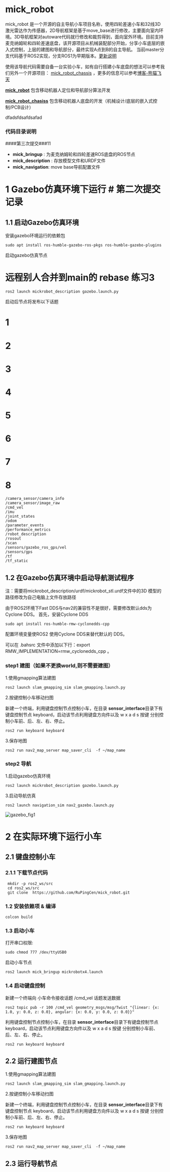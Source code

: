 # mick_robot

mick_robot 是一个开源的自主导航小车项目名称，使用四轮差速小车和32线3D激光雷达作为传感器，2D导航框架是基于move_base进行修改，主要面向室内环境。3D导航框架对autoware代码就行修改和裁剪得到，面向室外环境。目前支持麦克纳姆轮和四轮差速底盘，该开源项目从机械装配部分开始，分享小车底层的嵌入式控制，上层的建图和导航部分，最终实现A点到B的自主导航。 当前master分支代码基于ROS2实现，分支ROS1为早期版本。[更新说明](https://github.com/RuPingCen/mick_robot_chasiss/blob/master/Update.md)

使用该导航代码需要自备一台实验小车，如有自行搭建小车底盘的想法可以参考我们另外一个开源项目： [mick_robot_chassis](https://github.com/RuPingCen/mick_robot_chassis) ，更多的信息可以参考[博客-熊猫飞天](https://blog.csdn.net/crp997576280)

**[mick_robot](https://github.com/RuPingCen/mick_robot)**  包含移动机器人定位和导航部分算法开发

[**mick_robot_chasiss**](https://github.com/RuPingCen/mick_robot_chassis)  包含移动机器人底盘的开发（机械设计/底层的嵌入式控制/PCB设计）

dfadsfdsafdsafad
### 代码目录说明

####第三次提交###11

- **mick_bringup** :  为麦克纳姆轮和四轮差速ROS底盘的ROS节点
- **mick_description** : 存放模型文件和URDF文件
- **mick_navigation**:  move base导航配置文件

 # 1 Gazebo仿真环境下运行  # 第二次提交记录

## 1.1 启动Gazebo仿真环境

安装gazebo环境运行的依赖包

```
sudo apt install ros-humble-gazebo-ros-pkgs ros-humble-gazebo-plugins
```

启动gazebo仿真节点
# 远程别人合并到main的 rebase 练习3
```
ros2 launch mickrobot_description gazebo.launch.py
```
启动后节点将发布以下话题
# 1
# 2
# 3
# 4

# 5
# 6

# 7
# 8

```
/camera_sensor/camera_info
/camera_sensor/image_raw
/cmd_vel
/imu
/joint_states
/odom
/parameter_events
/performance_metrics
/robot_description
/rosout
/scan            
/sensors/gazebo_ros_gps/vel
/sensors/gps
/tf
/tf_static
```

## 1.2 在Gazebo仿真环境中启动导航测试程序

注：需要将mickrobot_description/urdf/mickrobot_stl.urdf文件中的3D 模型的路径修改为自己电脑上文件存放路径

由于ROS2环境下Fast DDS与nav2的兼容性不是很好，需要修改默认dds为 Cyclone DDS。 首先，安装Cyclone DDS

```
sudo apt install ros-humble-rmw-cyclonedds-cpp
```

配置环境变量使ROS2 使用Cyclone DDS来替代默认的 DDS。 

可以在 .bahsrc 文件中添加以下行：export RMW_IMPLEMENTATION=rmw_cyclonedds_cpp 。

### step1 建图（如果不更换world,则不需要建图）

1.使用gmapping算法建图

```
ros2 launch slam_gmapping_sim slam_gmapping.launch.py 
```

2.按键控制小车移动扫图

新建一个终端，利用键盘控制节点控制小车，在目录 **sensor_interface**目录下有键盘控制节点 keyboard，启动该节点利用键盘方向件以及 w x a d s 按键 分别控制小车前、后、左、右、停止。


 ```
ros2 run keyboard keyboard
 ```

3.保存地图

```
ros2 run nav2_map_server map_saver_cli  -f ~/map_name
```

### step2 导航

1.启动gazebo仿真环境

```
ros2 launch mickrobot_description gazebo.launch.py 
```

3.启动导航仿真

```
ros2 launch navigation_sim nav2_gazebo.launch.py
```

<img src="mickrobot_description/fig/gazebo_fig2.gif" alt="gazebo_fig1" style="zoom:100%;" />

 



# 2 在实际环境下运行小车

## 2.1 键盘控制小车

### 2.1.1 下载节点代码
 ```
  mkdir -p ros2_ws/src
  cd ros2_ws/src
  git clone  https://github.com/RuPingCen/mick_robot.git
 ```
### 1.2 安装依赖项 & 编译
```
colcon build
```

### 1.3 启动小车

打开串口权限:

```
sudo chmod 777 /dev/ttyUSB0
```

启动小车节点

```
ros2 launch mick_bringup mickrobotx4.launch
```

### 1.4 启动键盘控制

新建一个终端向 小车命令接收话题 /cmd_vel 话题发送数据


 ```
 ros2 topic pub -r 100 /cmd_vel geometry_msgs/msg/Twist "{linear: {x: 1.0, y: 0.0, z: 0.0}, angular: {x: 0.0, y: 0.0, z: 0.0}}"
 ```
利用键盘控制节点控制小车，在目录 **sensor_interface**目录下有键盘控制节点 keyboard，启动该节点利用键盘方向件以及 w x a d s 按键 分别控制小车前、后、左、右、停止。


 ```
ros2 run keyboard keyboard
 ```

## 2.2 运行建图节点

1.使用gmapping算法建图

```
ros2 launch slam_gmapping_sim slam_gmapping.launch.py 
```

2.按键控制小车移动扫图

新建一个终端，利用键盘控制节点控制小车，在目录 **sensor_interface**目录下有键盘控制节点 keyboard，启动该节点利用键盘方向件以及 w x a d s 按键 分别控制小车前、后、左、右、停止。


 ```
ros2 run keyboard keyboard
 ```

3.保存地图

```
ros2 run nav2_map_server map_saver_cli  -f ~/map_name
```

### 

## 2.3 运行导航节点





